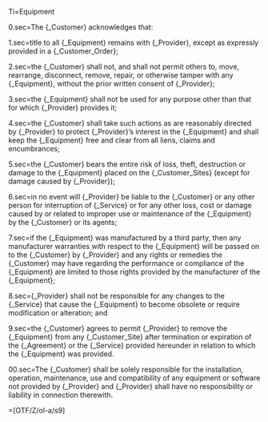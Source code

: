 Ti=Equipment

0.sec=The {_Customer} acknowledges that:

1.sec=title to all {_Equipment} remains with {_Provider}, except as expressly provided in a {_Customer_Order};

2.sec=the {_Customer} shall not, and shall not permit others to, move, rearrange, disconnect, remove, repair, or otherwise tamper with any {_Equipment}, without the prior written consent of {_Provider};

3.sec=the {_Equipment} shall not be used for any purpose other than that for which {_Provider} provides it;

4.sec=the {_Customer} shall take such actions as are reasonably directed by {_Provider} to protect {_Provider}’s interest in the {_Equipment} and shall keep the {_Equipment} free and clear from all liens, claims and encumbrances;

5.sec=the {_Customer} bears the entire risk of loss, theft, destruction or damage to the {_Equipment} placed on the {_Customer_Sites} (except for damage caused by {_Provider});

6.sec=in no event will {_Provider} be liable to the {_Customer} or any other person for interruption of {_Service} or for any other loss, cost or damage caused by or related to improper use or maintenance of the {_Equipment} by the {_Customer} or its agents;

7.sec=if the {_Equipment} was manufactured by a third party, then any manufacturer warranties with respect to the {_Equipment} will be passed on to the {_Customer} by {_Provider} and any rights or remedies the {_Customer} may have regarding the performance  or compliance of the {_Equipment} are limited to those rights provided by the manufacturer of the {_Equipment};

8.sec={_Provider} shall not be responsible for any changes to the {_Service} that cause the {_Equipment} to become obsolete or require modification or alteration; and

9.sec=the {_Customer} agrees to permit {_Provider} to remove the {_Equipment} from any {_Customer_Site} after termination or expiration of the {_Agreement} or the {_Service} provided hereunder in relation to which the {_Equipment} was provided.

00.sec=The {_Customer} shall be solely responsible for the installation, operation, maintenance, use and compatibility of any equipment or software not provided by {_Provider} and {_Provider} shall have no responsibility or liability in connection therewith.

=[OTF/Z/ol-a/s9]
